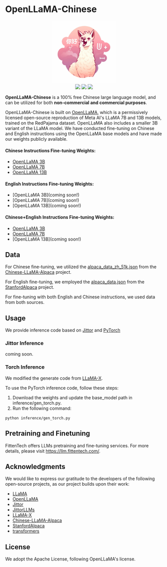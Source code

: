 # OpenLLaMA-Chinese

 <div align=center><img src="media/logo.webp" width = "200" height = "200" /></div>

 <div align=center>
 <img src="https://img.shields.io/badge/Code--License-Apache2-green"/>
 <img src="https://img.shields.io/badge/Data--License-CC%20By%20NC%204.0-orange"/>
 <img src="https://img.shields.io/badge/Model--License-Apache2-blue"/>
 </div>

**OpenLLaMA-Chinese** is a 100% free Chinese large language model, and can be utilized for both **non-commercial and commercial purposes**.

OpenLLaMA-Chinese is built on [OpenLLaMA](https://github.com/openlm-research/open_llama), which is a permissively licensed open-source reproduction of Meta AI's LLaMA 7B and 13B models, trained on the RedPajama dataset. OpenLLaMA also includes a smaller 3B variant of the LLaMA model. We have conducted fine-tuning on Chinese and English instructions using the OpenLLaMA base models and have made our weights publicly available.

#### Chinese Instructions Fine-tuning Weights:

- [OpenLLaMA 3B](https://huggingface.co/FittenTech/openllama-chinese-3b)
- [OpenLLaMA 7B](https://huggingface.co/FittenTech/openllama-chinese-7b)
- [OpenLLaMA 13B](https://huggingface.co/FittenTech/openllama-chinese-13b)

#### English Instructions Fine-tuning Weights:
- [OpenLLaMA 3B](coming soon!)
- [OpenLLaMA 7B](coming soon!)
- [OpenLLaMA 13B](coming soon!)

#### Chinese+English Instructions Fine-tuning Weights:
- [OpenLLaMA 3B](https://huggingface.co/FittenTech/openllama-chinese-english-3b)
- [OpenLLaMA 7B](https://huggingface.co/FittenTech/openllama-chinese-english-7b)
- [OpenLLaMA 13B](coming soon!)

## Data

For Chinese fine-tuning, we utilized the [alpaca_data_zh_51k.json](data/alpaca_data_zh_51k.json) from the [Chinese-LLaMA-Alpaca](https://github.com/ymcui/Chinese-LLaMA-Alpaca) project.

For English fine-tuning, we employed the [alpaca_data.json](data/alpaca_data.json) from the [StanfordAlpaca](https://github.com/tatsu-lab/stanford_alpaca) project.

For fine-tuning with both English and Chinese instructions, we used data from both sources.

## Usage
We provide inference code based on [Jittor](https://github.com/Jittor/jittor) and [PyTorch](https://github.com/pytorch/pytorch)

### Jittor Inference
coming soon.

### Torch Inference
We modified the generate code from [LLaMA-X](https://github.com/AetherCortex/Llama-X).

To use the PyTorch inference code, follow these steps:

1. Download the weights and update the base_model path in inference/gen_torch.py.
2. Run the following command:
```shell
python inference/gen_torch.py
```

## Pretraining and Finetuning
FittenTech offers LLMs pretraining and fine-tuning services. For more details, please visit https://llm.fittentech.com/.

## Acknowledgments
We would like to express our gratitude to the developers of the following open-source projects, as our project builds upon their work:

- [LLaMA](https://github.com/facebookresearch/llama)
- [OpenLLaMA](https://github.com/openlm-research/open_llama)
- [Jittor](https://github.com/Jittor/jittor)
- [JittorLLMs](https://github.com/Jittor/JittorLLMs)
- [LLaMA-X](https://github.com/AetherCortex/Llama-X)
- [Chinese-LLaMA-Alpaca](https://github.com/ymcui/Chinese-LLaMA-Alpaca)
- [StanfordAlpaca](https://github.com/tatsu-lab/stanford_alpaca)
- [transformers](https://github.com/huggingface/transformers)

## License
We adopt the Apache License, following OpenLLaMA's license.
